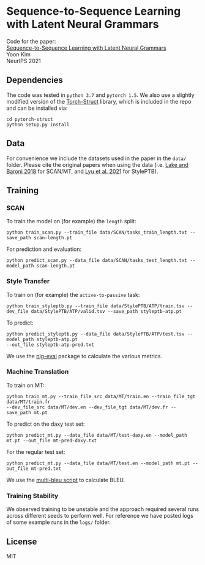 # Sequence-to-Sequence Learning with Latent Neural Grammars
Code for the paper:  
[Sequence-to-Sequence Learning with Latent Neural Grammars](https://arxiv.org/abs/2109.01135)  
Yoon Kim  
NeurIPS 2021

## Dependencies
The code was tested in `python 3.7` and `pytorch 1.5`. We also use a slightly modified version of the [Torch-Struct](https://github.com/harvardnlp/pytorch-struct) library, which is included in the repo and can be installed via:
```
cd pytorch-struct
python setup.py install
```

## Data
For convenience we include the datasets used in the paper in the `data/` folder. Please cite the original papers when using the data (i.e. [Lake and Baroni 2018](https://arxiv.org/abs/1711.00350) for SCAN/MT, and [Lyu et al. 2021](https://arxiv.org/abs/2104.05196) for StylePTB).

## Training 


### SCAN
To train the model on (for example) the `length` split:
```
python train_scan.py --train_file data/SCAN/tasks_train_length.txt --save_path scan-length.pt
```
For prediction and evaluation:
```
python predict_scan.py --data_file data/SCAN/tasks_test_length.txt --model_path scan-length.pt
```

### Style Transfer
To train on (for example) the `active-to-passive` task:
```
python train_styleptb.py --train_file data/StylePTB/ATP/train.tsv --dev_file data/StylePTB/ATP/valid.tsv --save_path styleptb-atp.pt
```
To predict:
```
python predict_styleptb.py --data_file data/StylePTB/ATP/test.tsv --model_path styleptb-atp.pt 
--out_file styleptb-atp-pred.txt
```
We use the [nlg-eval](https://github.com/Maluuba/nlg-eval) package to calculate the various metrics.

### Machine Translation
To train on MT:
```
python train_mt.py --train_file_src data/MT/train.en --train_file_tgt data/MT/train.fr 
--dev_file_src data/MT/dev.en --dev_file_tgt data/MT/dev.fr --save_path mt.pt
```
To predict on the daxy test set:
```
python predict_mt.py --data_file data/MT/test-daxy.en --model_path mt.pt --out_file mt-pred-daxy.txt
```
For the regular test set:
```
python predict_mt.py --data_file data/MT/test.en --model_path mt.pt --out_file mt-pred.txt
```

We use the [multi-bleu script](https://github.com/moses-smt/mosesdecoder/blob/master/scripts/generic/multi-bleu.perl) to calculate BLEU.

### Training Stability
We observed training to be unstable and the approach required several runs across different seeds to perform well. For reference we have posted logs of some example runs in the `logs/` folder.

## License
MIT
